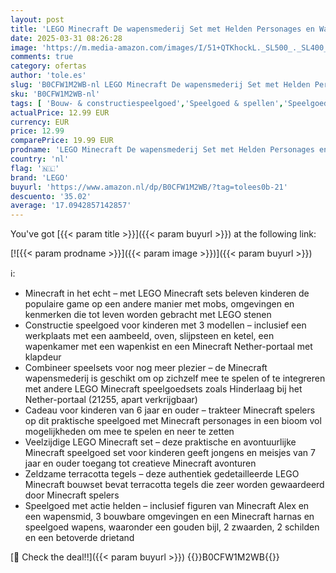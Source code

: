 ```yaml
---
layout: post
title: 'LEGO Minecraft De wapensmederij Set met Helden Personages en Wapens  inclusief een Figuur van Alex  Actie Speelgoed voor Kinderen  Cadeau voor Jongens en Meisjes vanaf 7 Jaar 21252'
date: 2025-03-31 08:26:28
image: 'https://m.media-amazon.com/images/I/51+QTKhockL._SL500_._SL400_.jpg'
comments: true
category: ofertas
author: 'tole.es'
slug: 'B0CFW1M2WB-nl LEGO Minecraft De wapensmederij Set met Helden Personages...'
sku: 'B0CFW1M2WB-nl'
tags: [ 'Bouw- & constructiespeelgoed','Speelgoed & spellen','Speelgoedbouwsets','lego','🇳🇱', ]
actualPrice: 12.99 EUR
currency: EUR
price: 12.99
comparePrice: 19.99 EUR
prodname: 'LEGO Minecraft De wapensmederij Set met Helden Personages en Wapens  inclusief een Figuur van Alex  Actie Speelgoed voor Kinderen  Cadeau voor Jongens en Meisjes vanaf 7 Jaar 21252'
country: 'nl'
flag: '🇳🇱'
brand: 'LEGO'
buyurl: 'https://www.amazon.nl/dp/B0CFW1M2WB/?tag=tolees0b-21'
descuento: '35.02'
average: '17.0942857142857'
---
```


You've got [{{< param title >}}]({{< param buyurl >}}) at the following link:

[![{{< param prodname >}}]({{< param image >}})]({{< param buyurl >}})

ℹ️:

- Minecraft in het echt – met LEGO Minecraft sets beleven kinderen de populaire game op een andere manier met mobs, omgevingen en kenmerken die tot leven worden gebracht met LEGO stenen
- Constructie speelgoed voor kinderen met 3 modellen – inclusief een werkplaats met een aambeeld, oven, slijpsteen en ketel, een wapenkamer met een wapenkist en een Minecraft Nether-portaal met klapdeur
- Combineer speelsets voor nog meer plezier – de Minecraft wapensmederij is geschikt om op zichzelf mee te spelen of te integreren met andere LEGO Minecraft speelgoedsets zoals Hinderlaag bij het Nether-portaal (21255, apart verkrijgbaar)
- Cadeau voor kinderen van 6 jaar en ouder – trakteer Minecraft spelers op dit praktische speelgoed met Minecraft personages in een bioom vol mogelijkheden om mee te spelen en neer te zetten
- Veelzijdige LEGO Minecraft set – deze praktische en avontuurlijke Minecraft speelgoed set voor kinderen geeft jongens en meisjes van 7 jaar en ouder toegang tot creatieve Minecraft avonturen
- Zeldzame terracotta tegels – deze authentiek gedetailleerde LEGO Minecraft bouwset bevat terracotta tegels die zeer worden gewaardeerd door Minecraft spelers
- Speelgoed met actie helden – inclusief figuren van Minecraft Alex en een wapensmid, 3 bouwbare omgevingen en een Minecraft harnas en speelgoed wapens, waaronder een gouden bijl, 2 zwaarden, 2 schilden en een betoverde drietand

[🛒 Check the deal!!]({{< param buyurl >}})
{{<world>}}B0CFW1M2WB{{</world>}}

